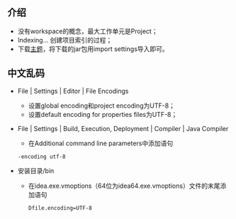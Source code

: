 

## 介绍

- 没有workspace的概念，最大工作单元是Project；
- Indexing... 创建项目索引的过程；
- 下载[主题](http://www.riaway.com/index.php)，将下载的jar包用import settings导入即可。

## 中文乱码
- File | Settings | Editor | File Encodings 
    - 设置global encoding和project encoding为UTF-8；
    - 设置default encoding for properties files为UTF-8；

- File | Settings | Build, Execution, Deployment | Compiler | Java Compiler
    - 在Additional command line parameters中添加语句 
    ```
    -encoding utf-8
    ```
- 安装目录/bin
    - 在idea.exe.vmoptions（64位为idea64.exe.vmoptions）文件的末尾添加语句 
        ```
        Dfile.encoding=UTF-8
        ```